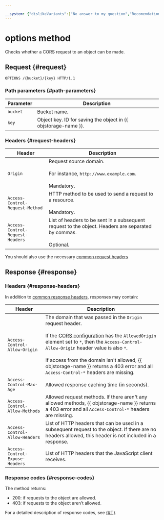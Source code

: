 ```yaml
---

__system: {"dislikeVariants":["No answer to my question","Recomendations didn't help","The content doesn't match title","Other"]}
---
```

# options method

Checks whether a CORS request to an object can be made.

## Request {#request}

```
OPTIONS /{bucket}/{key} HTTP/1.1
```

### Path parameters {#path-parameters}

| Parameter | Description |
| ----- | ----- |
| `bucket` | Bucket name. |
| `key` | Object key. ID for saving the object in {{ objstorage-name }}. |

### Headers {#request-headers}

| Header | Description |
| --------- | -------- |
| `Origin` | Request source domain.<br/><br/>For instance, `http://www.example.com`.<br/><br/>Mandatory. |
| `Access-Control-Request-Method` | HTTP method to be used to send a request to a resource.<br/><br/>Mandatory. |
| `Access-Control-Request-Headers` | List of headers to be sent in a subsequent request to the object. Headers are separated by commas.<br/><br/>Optional. |

You should also use the necessary [common request headers](../common-request-headers.md)

## Response {#response}

### Headers {#response-headers}

In addition to [common response headers](../common-response-headers.md), responses may contain:

| Header | Description |
| --------- | -------- |
| `Access-Control-Allow-Origin` | The domain that was passed in the `Origin` request header.<br/><br/>If the [CORS configuration](../cors/upload.md#request-scheme) has the `AllowedOrigin` element set to `*`, then the `Access-Control-Allow-Origin` header value is also `*`.<br/><br/>If access from the domain isn't allowed, {{ objstorage-name }} returns a 403 error and all `Access-Control-*` headers are missing. |
| `Access-Control-Max-Age` | Allowed response caching time (in seconds). |
| `Access-Control-Allow-Methods` | Allowed request methods. If there aren't any allowed methods, {{ objstorage-name }} returns a 403 error and all `Access-Control-*` headers are missing. |
| `Access-Control-Allow-Headers` | List of HTTP headers that can be used in a subsequent request to the object. If there are no headers allowed, this header is not included in a response. |
| `Access-Control-Expose-Headers` | List of HTTP headers that the JavaScript client receives. |

### Response codes {#response-codes}

The method returns:

- 200: if requests to the object are allowed.
- 403: if requests to the object aren't allowed.

For a detailed description of response codes, see [{#T}](../response-codes.md).

